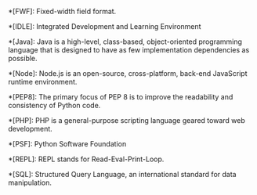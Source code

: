 *[FWF]: Fixed-width field format. 

*[IDLE]: Integrated Development and Learning Environment

*[Java]: Java is a high-level, class-based, object-oriented programming language that is designed to have as few implementation dependencies as possible.

*[Node]: Node.js is an open-source, cross-platform, back-end JavaScript runtime environment.

*[PEP8]: The primary focus of PEP 8 is to improve the readability and consistency of Python code.

*[PHP]: PHP is a general-purpose scripting language geared toward web development.

*[PSF]: Python Software Foundation


*[REPL]: REPL stands for Read-Eval-Print-Loop.

*[SQL]: Structured Query Language, an international standard for data manipulation.


